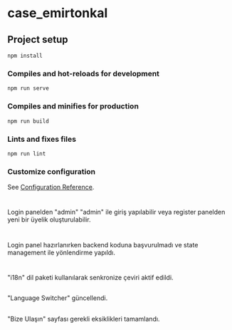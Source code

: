 # case_emirtonkal

## Project setup

```
npm install
```

### Compiles and hot-reloads for development

```
npm run serve
```

### Compiles and minifies for production

```
npm run build
```

### Lints and fixes files

```
npm run lint
```

### Customize configuration

See [Configuration Reference](https://cli.vuejs.org/config/).

#

Login panelden "admin" "admin" ile giriş yapılabilir veya register panelden yeni bir üyelik oluşturulabilir.

#

Login panel hazırlanırken backend koduna başvurulmadı ve state management ile yönlendirme yapıldı.

#

"i18n" dil paketi kullanılarak senkronize çeviri aktif edildi.

##

"Language Switcher" güncellendi.

##

"Bize Ulaşın" sayfası gerekli eksiklikleri tamamlandı.
